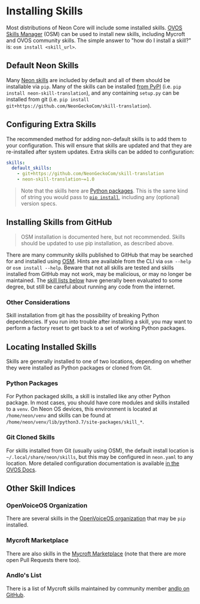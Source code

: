 # Installing Skills
Most distributions of Neon Core will include some installed skills. 
[OVOS Skills Manager](https://openvoiceos.github.io/community-docs/osm/) (OSM) 
can be used to install new skills, including Mycroft and OVOS community skills.
The simple answer to "how do I install a skill?" is: `osm install <skill_url>`.

## Default Neon Skills
Many [Neon skills](https://github.com/NeonGeckoCom/neon_skills) are included by
default and all of them should be installable via `pip`. Many of the skills can
be installed [from PyPI](https://pypi.org/search/?q=neon-skill) (i.e. `pip install
neon-skill-translation`), and any containing `setup.py` can be installed from git
(i.e. `pip install git+https://github.com/NeonGeckoCom/skill-translation`).

## Configuring Extra Skills
The recommended method for adding non-default skills is to add them to your
configuration. This will ensure that skills are updated and that they are 
re-installed after system updates. Extra skills can be added to configuration:

```yaml
skills:
  default_skills:
    - git+https://github.com/NeonGeckoCom/skill-translation
    - neon-skill-translation~=1.0 
```
> Note that the skills here are [Python packages](https://packaging.python.org/en/latest/).
> This is the same kind of string you would pass to 
> [`pip install`](https://pip.pypa.io/en/stable/cli/pip_install/), including any (optional)
> version specs.

## Installing Skills from GitHub
> OSM installation is documented here, but not recommended. Skills should be 
> updated to use pip installation, as described above.

There are many community skills published to GitHub that may be searched for and
installed using [OSM](https://github.com/openvoiceos/ovos_skill_manager). Hints
are available from the CLI via `osm --help` or `osm install --help`. Beware that
not all skills are tested and skills installed from GitHub may not work, may be
malicious, or may no longer be maintained. The [skill lists below](#other-skill-indices)
have generally been evaluated to some degree, but still be careful about running
any code from the internet.

### Other Considerations
Skill installation from git has the possibility of breaking Python dependencies.
If you run into trouble after installing a skill, you may want to perform a
factory reset to get back to a set of working Python packages.

## Locating Installed Skills
Skills are generally installed to one of two locations, depending on whether they
were installed as Python packages or cloned from Git.

### Python Packages
For Python packaged skills, a skill is installed like any other Python package.
In most cases, you should have core modules and skills installed to a `venv`. On
Neon OS devices, this environment is located at `/home/neon/venv` and skills can
be found at `/home/neon/venv/lib/python3.7/site-packages/skill_*`.

### Git Cloned Skills
For skills installed from Git (usually using OSM), the default install location
is `~/.local/share/neon/skills`, but this may be configured in `neon.yaml` to
any location. More detailed configuration documentation is available 
[in the OVOS Docs](https://openvoiceos.github.io/community-docs/config/).

## Other Skill Indices
### OpenVoiceOS Organization
There are several skills in the [OpenVoiceOS organization](https://github.com/OpenVoiceOS?q=skill-ovos&type=all&language=&sort=)
that may be `pip` installed.

### Mycroft Marketplace
There are also skills in the [Mycroft Marketplace](https://github.com/MycroftAI/mycroft-skills)
(note that there are more open Pull Requests there too).

### Andlo's List
There is a list of Mycroft skills maintained by community member
[andlo on GitHub](https://github.com/andlo/mycroft-skills-list-gitbook/tree/master/skills).
